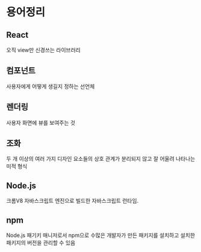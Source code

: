 # 용어정리
## React
오직 view만 신경쓰는 라이브러리

## 컴포넌트
사용자에게 어떻게 생길지 정하는 선언체

## 렌더링
사용자 화면에 뷰를 보여주는 것

## 조화
두 개 이상의 여러 가지 디자인 요소들의 상호 관계가 분리되지 않고 잘 어울려 나타나는 미적 형식

## Node.js
크롬V8 자바스크립트 엔진으로 빌드한 자바스크립트 런타임.

## npm
Node.js 패기키 매니저로서 npm으로 수많은 개발자가 만든 패키지를 설치하고 설치한 패키지의 버전을 관리할 수 있음
